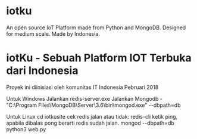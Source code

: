 # iotku
An open source IoT Platform made from Python and MongoDB. Designed for medium scale. Made by Indonesia.

iotKu - Sebuah Platform IOT Terbuka dari Indonesia
==================================================
Proyek ini diinisiasi oleh komunitas IT Indonesia
Pebruari 2018

Untuk Windows
Jalankan redis-server.exe
Jalankan Mongodb - "C:\Program Files\MongoDB\Server\3.6\bin\mongod.exe" --dbpath=db

Untuk Linux
cd iotkusite
cek redis jalan atau tidak: redis-cli
ketik ping, apabila dibalas pong berarti redis sudah jalan.
mongod --dbpath=db
python3 web.py
